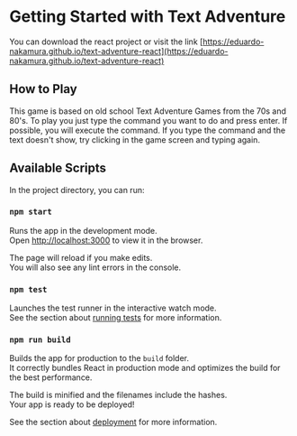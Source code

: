 # Getting Started with Text Adventure

You can download the react project or visit the link [https://eduardo-nakamura.github.io/text-adventure-react](https://eduardo-nakamura.github.io/text-adventure-react)

## How to Play
This game is based on old school Text Adventure Games from the 70s and 80's. To play you just type the command you want to do and press enter. If possible, you will execute the command. If you type the command and the text doesn't show, try clicking in the game screen and typing again.

## Available Scripts

In the project directory, you can run:

### `npm start`

Runs the app in the development mode.\
Open [http://localhost:3000](http://localhost:3000) to view it in the browser.

The page will reload if you make edits.\
You will also see any lint errors in the console.

### `npm test`

Launches the test runner in the interactive watch mode.\
See the section about [running tests](https://facebook.github.io/create-react-app/docs/running-tests) for more information.

### `npm run build`

Builds the app for production to the `build` folder.\
It correctly bundles React in production mode and optimizes the build for the best performance.

The build is minified and the filenames include the hashes.\
Your app is ready to be deployed!

See the section about [deployment](https://facebook.github.io/create-react-app/docs/deployment) for more information.